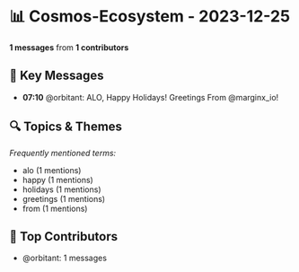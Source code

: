 # 📊 Cosmos-Ecosystem - 2023-12-25
**1 messages** from **1 contributors**

## 💬 Key Messages
- **07:10** @orbitant: ALO, Happy Holidays! Greetings From @marginx_io!

## 🔍 Topics & Themes
*Frequently mentioned terms:*
- alo (1 mentions)
- happy (1 mentions)
- holidays (1 mentions)
- greetings (1 mentions)
- from (1 mentions)

## 👥 Top Contributors
- @orbitant: 1 messages